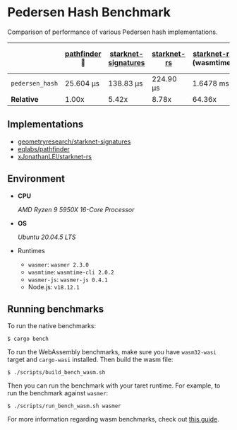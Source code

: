 # Pedersen Hash Benchmark

Comparison of performance of various Pedersen hash implementations.

|                 | [pathfinder](https://github.com/eqlabs/pathfinder) :crown: | [starknet-signatures](https://github.com/geometryresearch/starknet-signatures) | [starknet-rs](https://github.com/xJonathanLEI/starknet-rs) | [starknet-rs](https://github.com/xJonathanLEI/starknet-rs) (wasmtime) | [starknet-rs](https://github.com/xJonathanLEI/starknet-rs) (Node.js) | [starknet-rs](https://github.com/xJonathanLEI/starknet-rs) (wasmer) |
| --------------- | ---------------------------------------------------------- | ------------------------------------------------------------------------------ | ---------------------------------------------------------- | --------------------------------------------------------------------- | -------------------------------------------------------------------- | ------------------------------------------------------------------- |
| `pedersen_hash` | 25.604 µs                                                  | 138.83 µs                                                                      | 224.90 µs                                                  | 1.6478 ms                                                             | 1.7715 ms                                                            | 2.0084 ms                                                           |
| **Relative**    | 1.00x                                                      | 5.42x                                                                          | 8.78x                                                      | 64.36x                                                                | 69.19x                                                               | 78.44x                                                              |

## Implementations

- [geometryresearch/starknet-signatures](https://github.com/geometryresearch/starknet-signatures)
- [eqlabs/pathfinder](https://github.com/eqlabs/pathfinder)
- [xJonathanLEI/starknet-rs](https://github.com/xJonathanLEI/starknet-rs)

## Environment

- **CPU**

  _AMD Ryzen 9 5950X 16-Core Processor_

- **OS**

  _Ubuntu 20.04.5 LTS_

- Runtimes

  - `wasmer`: `wasmer 2.3.0`
  - `wasmtime`: `wasmtime-cli 2.0.2`
  - `wasmer-js`: `wasmer-js 0.4.1`
  - Node.js: `v18.12.1`

## Running benchmarks

To run the native benchmarks:

```console
$ cargo bench
```

To run the WebAssembly benchmarks, make sure you have `wasm32-wasi` target and `cargo-wasi` installed. Then build the wasm file:

```console
$ ./scripts/build_bench_wasm.sh
```

Then you can run the benchmark with your taret runtime. For example, to run the benchmark against `wasmer`:

```console
$ ./scripts/run_bench_wasm.sh wasmer
```

For more information regarding wasm benchmarks, check out [this guide](https://github.com/bheisler/criterion.rs/blob/version-0.4/book/src/user_guide/wasi.md).
